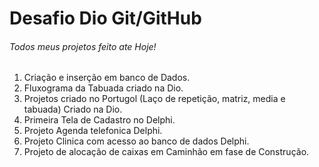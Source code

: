 # Desafio Dio Git/GitHub

###### Todos meus projetos feito ate Hoje!

1. Criação e inserção em banco de Dados.
1. Fluxograma da Tabuada criado na Dio.
1. Projetos criado no Portugol (Laço de repetição, matriz, media e tabuada) Criado na Dio.
2. Primeira Tela de Cadastro no Delphi.
2. Projeto Agenda telefonica Delphi.
2. Projeto Clinica com acesso ao banco de dados Delphi.
2. Projeto de alocação de caixas em Caminhão em fase de Construção.

